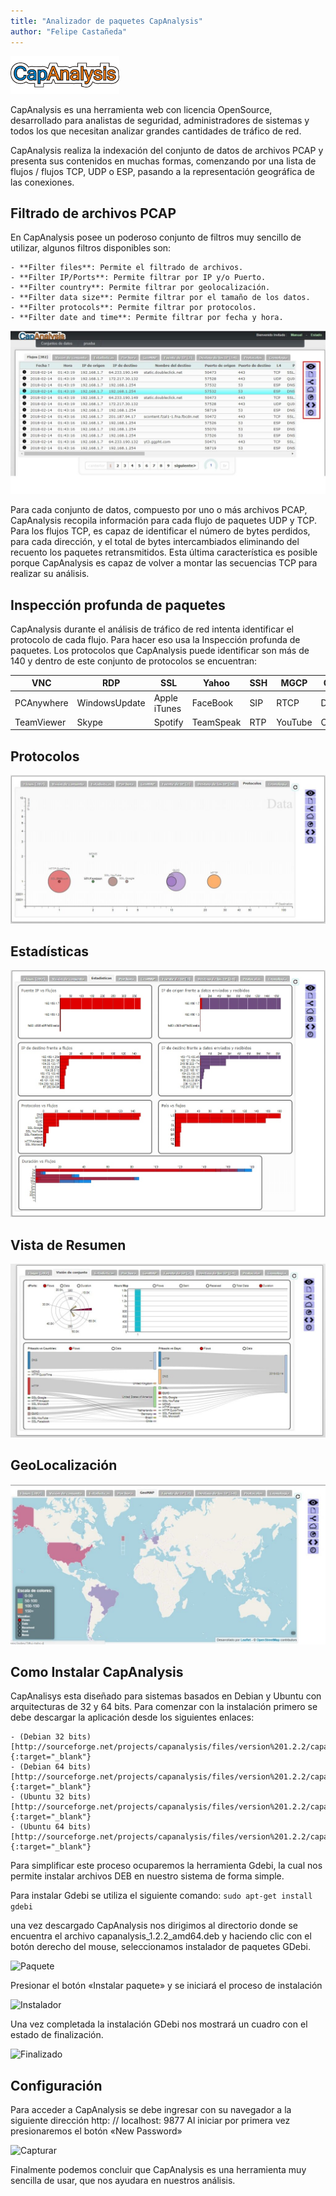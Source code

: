 ```yaml
---
title: "Analizador de paquetes CapAnalysis"
author: "Felipe Castañeda"
---
```


![Capanalysis](/assets/images/capanalysis.png)

CapAnalysis es una herramienta web con licencia OpenSource, desarrollado para analistas de seguridad, administradores de sistemas y todos los que necesitan analizar grandes cantidades de tráfico de red.

CapAnalysis realiza la indexación del conjunto de datos de archivos PCAP y presenta sus contenidos en muchas formas, comenzando por una lista de flujos / flujos TCP, UDP o ESP, pasando a la representación geográfica de las conexiones.

## Filtrado de archivos PCAP

En CapAnalysis posee un poderoso conjunto de filtros muy sencillo de utilizar, algunos filtros disponibles son:

    - **Filter files**: Permite el filtrado de archivos.
    - **Filter IP/Ports**: Permite filtrar por IP y/o Puerto.
    - **Filter country**: Permite filtrar por geolocalización.
    - **Filter data size**: Permite filtrar por el tamaño de los datos.
    - **Filter protocols**: Permite filtrar por protocolos.
    - **Filter date and time**: Permite filtrar por fecha y hora.
	
![Filtrado](/assets/images/filtrado.jpg)

Para cada conjunto de datos, compuesto por uno o más archivos PCAP, CapAnalysis recopila información para cada flujo de paquetes UDP y TCP. Para los flujos TCP, es capaz de identificar el número de bytes perdidos, para cada dirección, y el total de bytes intercambiados eliminando del recuento los paquetes retransmitidos. Esta última característica es posible porque CapAnalysis es capaz de volver a montar las secuencias TCP para realizar su análisis.

## Inspección profunda de paquetes

CapAnalysis durante el análisis de tráfico de red intenta identificar el protocolo de cada flujo. Para hacer eso usa la Inspección profunda de paquetes.
Los protocolos que CapAnalysis puede identificar son más de 140 y dentro de este conjunto de protocolos se encuentran:

| VNC         | RDP           | SSL          | Yahoo       | SSH         | MGCP        | Google      |   IPSEC     |
| ----------- | -----------   | -----------  | ----------- | ----------- | ----------- | ----------- | ----------- |
| PCAnywhere  | WindowsUpdate | Apple iTunes | FaceBook    | SIP         | RTCP        | DropBox     | Twitter     |
| TeamViewer  | Skype         | Spotify      | TeamSpeak   | RTP         | YouTube     | Oracle      | WhatsApp    |

## Protocolos
![Protocolo](/assets/images/protocolo.jpg)

## Estadísticas
![Estadística](/assets/images/estadistica.jpg)

## Vista de Resumen
![Resumen](/assets/images/resumen.jpg)

## GeoLocalización
![Geolocalizacion](/assets/images/geolocalizacion.jpg)

## Como Instalar CapAnalysis

CapAnalisys esta diseñado para sistemas basados en Debian y Ubuntu con arquitecturas de 32 y 64 bits. Para comenzar con la instalación primero se debe descargar la aplicación desde los siguientes enlaces:

    - (Debian 32 bits)[http://sourceforge.net/projects/capanalysis/files/version%201.2.2/capanalysis_1.2.2_i386.deb/download]{:target="_blank"}
    - (Debian 64 bits)[http://sourceforge.net/projects/capanalysis/files/version%201.2.2/capanalysis_1.2.2_amd64.deb/download]{:target="_blank"}
    - (Ubuntu 32 bits)[http://sourceforge.net/projects/capanalysis/files/version%201.2.2/capanalysis_1.2.2_i386.deb/download]{:target="_blank"}
    - (Ubuntu 64 bits)[http://sourceforge.net/projects/capanalysis/files/version%201.2.2/capanalysis_1.2.2_amd64.deb/download]{:target="_blank"}
	
Para simplificar este proceso ocuparemos la herramienta Gdebi, la cual nos permite instalar archivos DEB en nuestro sistema de forma simple.

Para instalar Gdebi se utiliza el siguiente comando:
```sudo apt-get install gdebi```

una vez descargado CapAnalysis nos dirigimos al directorio donde se encuentra el archivo capanalysis_1.2.2_amd64.deb y haciendo clic con el botón derecho del mouse, seleccionamos instalador de paquetes GDebi.

![Paquete](/assets/images/paquete.jpg)

Presionar el botón «Instalar paquete» y se iniciará el proceso de instalación

![Instalador](/assets/images/instalador.jpg)

Una vez completada la instalación GDebi nos mostrará un cuadro con el estado de finalización.

![Finalizado](/assets/images/finalizado.jpg)

## Configuración

Para acceder a CapAnalysis se debe ingresar con su navegador a la siguiente dirección http: // localhost: 9877
Al iniciar por primera vez presionaremos el botón «New Password»

![Capturar](/assets/images/capturar.jpg)

Finalmente podemos concluir que CapAnalysis es una herramienta muy sencilla de usar, que nos ayudara en nuestros análisis.